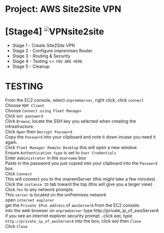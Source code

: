 # Project: AWS Site2Site VPN

# [Stage4] ![VPNsite2site](https://user-images.githubusercontent.com/128338058/235252560-9795476e-502a-4e6b-b0a9-e1bbbee1438d.png)



- Stage 1 - Create Site2Site VPN 
- Stage 2 - Configure onpremises Router 
- Stage 3 - Routing & Security 
- Stage 4 - Testing <= `YOU ARE HERE`
- Stage 5 - Cleanup


# TESTING 

From the EC2 console, select `onpremServer`, right click, click `connect`  
Choose `RDP Client`  
Choose `Connect using Fleet Manager`  
Click `Get password`  
Click `Browse`, locate the SSH key you selected when creating the infrastructure.  
Click `Open`  then `Decrypt Password`  
Copy the `Password` into your clipboard and note it down incase you need it again.  
Click `Fleet Manager Remote Desktop` this will open a new window  
Ensure `Authentication type` is set to `User Credentials`  
Enter `Administrator` in the `Username` box  
Paste in the password you just copied into your clipboard into the `Password` box.  
Click `Connect`  
This will connect you to the onpremServer (this might take a few minutes)  
Click the `instance ID` tab toward the top  (this will give you a larger view)  
Click `Yes` to any network prompts  
This `server` is located on the onPremises network  
open `internet explorer`  
get the `Private IPv4 address` of `awsServerA` from the EC2 console.  
into the web browser on `onpremServer` type http://private_ip_of_awsServerA
if you see an internet explorer security prompt ..click `Add`, type `http://private_ip_of_awsServerA` into the box, click `Add` then `Close`  
Click `Close`  
